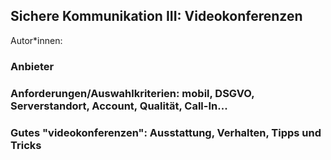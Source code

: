 ## Sichere Kommunikation III: Videokonferenzen

Autor*innen: 

### Anbieter

### Anforderungen/Auswahlkriterien: mobil, DSGVO, Serverstandort, Account, Qualität, Call-In...

### Gutes "videokonferenzen": Ausstattung, Verhalten, Tipps und Tricks

